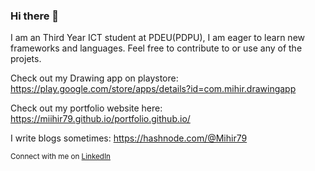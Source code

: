 ### Hi there 👋

I am an Third Year ICT student at PDEU(PDPU), I am eager to learn new frameworks and languages. 
Feel free to contribute to or use any of the projets.

Check out my Drawing app on playstore: https://play.google.com/store/apps/details?id=com.mihir.drawingapp

Check out my portfolio website here: https://miihir79.github.io/portfolio.github.io/

I write blogs sometimes: https://hashnode.com/@Mihir79

<sup>Connect with me on [LinkedIn](https://www.linkedin.com/in/mihirshah079)
